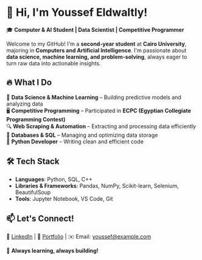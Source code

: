 

# 👋 Hi, I'm Youssef Eldwaltly!  

🎓 **Computer & AI Student | Data Scientist | Competitive Programmer**  

Welcome to my GitHub! I'm a **second-year student** at **Cairo University**, majoring in **Computers and Artificial Intelligence**. I'm passionate about **data science, machine learning, and problem-solving**, always eager to turn raw data into actionable insights.  

## 🔥 What I Do  
🚀 **Data Science & Machine Learning** – Building predictive models and analyzing data  
🖥️ **Competitive Programming** – Participated in **ECPC (Egyptian Collegiate Programming Contest)**  
🔍 **Web Scraping & Automation** – Extracting and processing data efficiently  
💾 **Databases & SQL** – Managing and optimizing data storage  
🐍 **Python Developer** – Writing clean and efficient code  

## 🛠️ Tech Stack  
- **Languages**: Python, SQL, C++  
- **Libraries & Frameworks**: Pandas, NumPy, Scikit-learn, Selenium, BeautifulSoup  
- **Tools**: Jupyter Notebook, VS Code, Git  

## 📫 Let's Connect!  
💼 [LinkedIn](#) | 📝 [Portfolio](#) | ✉️ Email: youssef@example.com  

🚀 **Always learning, always building!**  
